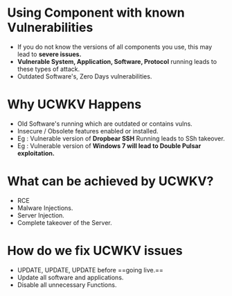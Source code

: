 # Using Component with known Vulnerabilities
- If you do not know the versions of all components you use, this may lead to **severe issues.**
- **Vulnerable System, Application, Software, Protocol** running leads to these types of attack.
- Outdated Software's, Zero Days vulnerabilities.
# **Why UCWKV Happens**
- Old Software's running which are outdated or contains vulns.
- Insecure / Obsolete features enabled or installed.
- Eg : Vulnerable version of **Dropbear SSH** Running leads to SSh takeover.
- Eg : Vulnerable version of **Windows 7 will lead to Double Pulsar exploitation.**
# **What can be achieved by UCWKV?**
- RCE
- Malware Injections.
- Server Injection.
- Complete takeover of the Server.
# **How do we fix UCWKV issues**
- UPDATE, UPDATE, UPDATE before ==going live.==
- Update all software and applications. 
- Disable all unnecessary Functions.